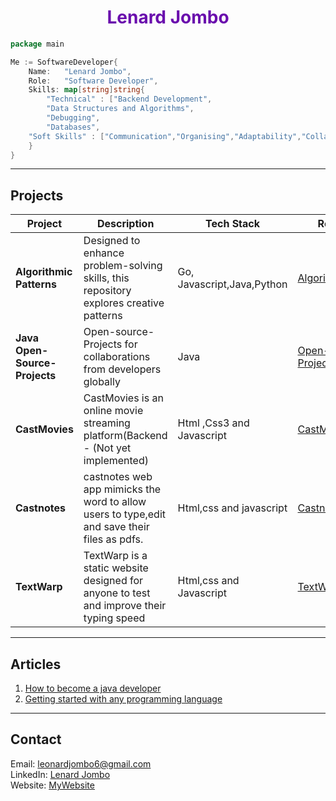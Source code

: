 
<h1 align="center" style="color:#6A0DAD;">Lenard Jombo</h1>

```go
package main

Me := SoftwareDeveloper{
    Name:   "Lenard Jombo",
    Role:   "Software Developer",
    Skills: map[string]string{
        "Technical" : ["Backend Development", 
        "Data Structures and Algorithms", 
        "Debugging", 
        "Databases",
    "Soft Skills" : ["Communication","Organising","Adaptability","Collaboration","Creativity"]
    }
}
```
---

##  **Projects**
| **Project**   | **Description**                               | **Tech Stack**               | **Repository**  |
|--------------|---------------------------------|---------------------------|---------------------------|
| **Algorithmic Patterns** | Designed to enhance problem-solving skills, this repository explores creative patterns | Go, Javascript,Java,Python | [AlgorithmicPatterns](https://github.com/lenardjombo/AlgorithmicPatterns) |
| **Java Open-Source-Projects** | Open-source-Projects for collaborations from developers globally |   Java   | [Open-Source-Projects](https://github.com/lenardjombo/Java-open-source-projects) |
| **CastMovies** | CastMovies is an online movie streaming platform(Backend - (Not yet implemented) |Html ,Css3 and Javascript | [CastMovies](https://github.com/lenardjombo/CastMovies)|
|**Castnotes** |castnotes web app mimicks the word to allow users to type,edit and save their files as pdfs.|Html,css and javascript|[Castnotes](https://github.com/lenardjombo/CastNotes) |
|**TextWarp**|TextWarp is a static website designed for anyone to test and improve their typing speed| Html,css and Javascript|[TextWarp](https://github.com/lenardjombo/Text-Warp)
---

##  **Articles**
 1. [How to become a java developer](https://medium.com/@leonardjombo6/how-to-become-a-java-software-developer-in-2024-ae656832bf4d?source=user_profile_page---------0-------------d1ea355b96b2---------------)  
 2. [Getting started with any programming language](https://medium.com/@leonardjombo6/getting-started-with-any-programming-language-97814bdecba2?source=user_profile_page---------2-------------d1ea355b96b2---------------)  

---
##  **Contact**
 Email: [leonardjombo6@gmail.com](mailto:leonardjombo6@gmail.com)  
 LinkedIn: [Lenard Jombo](https://www.linkedin.com/in/leonard-jombo-7063a3254/)  
 Website: [MyWebsite](https://jombo.netlify.app)  
